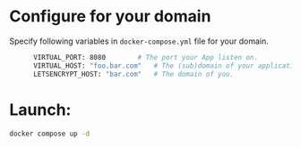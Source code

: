 # Configure for your domain

Specify following variables in `docker-compose.yml` file for your domain.

```bash
      VIRTUAL_PORT: 8080 		# The port your App listen on.
      VIRTUAL_HOST: "foo.bar.com"	# The (sub)domain of your application.
      LETSENCRYPT_HOST: "bar.com"	# The domain of you.
```

# Launch:

```bash
docker compose up -d
```

